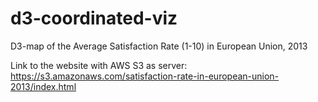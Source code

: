 # d3-coordinated-viz


D3-map of the Average Satisfaction Rate (1-10) in European Union, 2013

Link to the website with AWS S3 as server: https://s3.amazonaws.com/satisfaction-rate-in-european-union-2013/index.html
